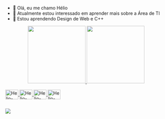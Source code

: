 - 👋 Olá, eu me chamo Hélio
- 👀 Atualmente estou interessado em aprender mais sobre a Área de TI
- 🌱 Estou aprendendo Design de Web e C++

<div align="center">
  <a href="https://github.com/H3LIO7">
  <img height="180em"  src="https://github-readme-stats.vercel.app/api?username=H3LIO7&show_icons=true&theme=dracula&include_all_commits=true&count_private=true"/>
  <img height="180em"  src="https://github-readme-stats.vercel.app/api/top-langs/?username=H3LIO7&layout=compact&langs_count=7&theme=dracula"/>
</div>
  
 <div style="display: inline_block"><br>
  <img align="center" alt="Helio-C++" height="30" width="40"  src="https://cdn.jsdelivr.net/gh/devicons/devicon/icons/cplusplus/cplusplus-original.svg">
  <img align="center" alt="Helio-JS" height="30" width="40"  src="https://cdn.jsdelivr.net/gh/devicons/devicon/icons/javascript/javascript-original.svg">
  <img align="center" alt="Helio-HTML5" height="30" width="40" src="https://cdn.jsdelivr.net/gh/devicons/devicon/icons/html5/html5-original.svg" >
  <img align="center" alt="Helio-CSS" height="30" width="40" src="https://cdn.jsdelivr.net/gh/devicons/devicon/icons/css3/css3-original.svg">
 
</div>
  
##
<div>
   <a href="https://www.linkedin.com/in/hélio-césar-2309b2186/" target="_blank"><img src="https://img.shields.io/badge/-LinkedIn-%230077B5?style=for-the-badge&logo=linkedin&logoColor=white" target="_blank"></a> 
  
  </div>

<!---
H3LIO7/H3LIO7 is a ✨ special ✨ repository because its `README.md` (this file) appears on your GitHub profile.
You can click the Preview link to take a look at your changes.
--->
